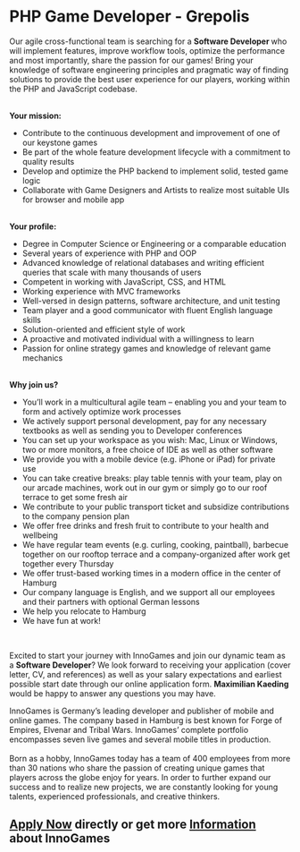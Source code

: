 <h1>PHP Game Developer - Grepolis</h1>
<p>Our agile cross-functional team is searching for a&nbsp;<b>Software Developer&nbsp;</b>who will implement features, improve workflow tools, optimize the performance and most importantly, share the passion for our games! Bring your knowledge of software engineering principles and pragmatic way of finding solutions to provide the best user experience for our players, working&nbsp;within the PHP and JavaScript codebase.&nbsp;<br /><br /></p><p><strong>Your mission:</strong></p><ul><li>Contribute to the continuous development and improvement of one of our keystone games</li><li>Be part of the whole feature development lifecycle with a commitment to quality results</li><li>Develop and optimize the PHP backend to implement solid, tested game logic</li><li>Collaborate with Game Designers and Artists to realize most suitable UIs for browser and mobile app</li></ul><p><strong><br />Your profile:</strong></p><ul><li>Degree in Computer Science or Engineering or a comparable education</li><li>Several years of experience with PHP and OOP</li><li>Advanced knowledge of relational databases and writing efficient queries that scale with many thousands of users</li><li>Competent in working with JavaScript, CSS, and HTML</li><li>Working experience with MVC frameworks</li><li>Well-versed in design patterns, software architecture, and unit testing</li><li>Team player and a good communicator with fluent English language skills</li><li>Solution-oriented and efficient&nbsp;style of work</li><li>A proactive and motivated individual with a willingness to learn</li><li>Passion for online strategy games and knowledge of relevant game mechanics</li></ul><p><strong><br />Why join us?</strong></p><ul><li>You&rsquo;ll work in a multicultural&nbsp;agile team&nbsp;&ndash; enabling you and your team to form and actively optimize work processes&nbsp;</li><li>We actively support personal development, pay for any necessary textbooks as well as sending you to Developer conferences&nbsp;</li><li>You can set up your workspace as you wish:&nbsp;Mac,&nbsp;Linux&nbsp;or Windows, two or more monitors, a free choice of IDE as well as other software&nbsp;</li><li>We provide you with a mobile device (e.g. iPhone or iPad) for private use</li><li>You can take creative breaks: play table tennis with your team, play on our arcade machines, work out in our gym or simply go to our roof terrace to get some fresh air</li><li>We contribute to your public transport ticket and subsidize contributions to the company pension plan</li><li>We offer free drinks and fresh fruit to contribute to your health and wellbeing</li><li>We have regular team events (e.g. curling, cooking, paintball), barbecue together on our rooftop terrace and a company-organized&nbsp;after work get together every Thursday</li><li>We offer&nbsp;trust-based working times&nbsp;in a modern office in the center of Hamburg</li><li>Our company language is English,&nbsp;and&nbsp;we support all our employees and their partners with optional German&nbsp;lessons</li><li>We help you relocate to Hamburg</li><li>We have fun at work!</li></ul><br /><p>Excited to start your journey with InnoGames and join our dynamic team as a <strong>Software Developer</strong>? We look forward to receiving your application (cover letter, CV, and references) as well as your salary expectations and earliest possible start date through our online application form. <strong>Maximilian Kaeding</strong> would be happy to answer any questions you may have.</p><p>InnoGames is Germany&rsquo;s leading developer and publisher of mobile and online games. The company based in Hamburg is best known for Forge of Empires, Elvenar and Tribal Wars. InnoGames&rsquo; complete portfolio encompasses seven live games and several mobile titles in production.<br /><br /><span>Born as a hobby, InnoGames today has a team of 400 employees from more than 30 nations who share the passion of creating unique games that players across the globe enjoy for years. In order to further expand our success and to realize new projects, we are constantly looking for young talents, experienced professionals, and creative thinkers.</span></p>

<h2><a href="https://jobs.jobvite.com/careers/innogames/job//oBAYbfw4/apply?__jvst=Job+Board&__jvsd=github_jobs_repo">Apply Now</a> directly or get more <a href="https://www.innogames.com/career/detail/job/php-game-developer-grepolis/?s=github_jobs_repo">Information</a> about InnoGames</h2>